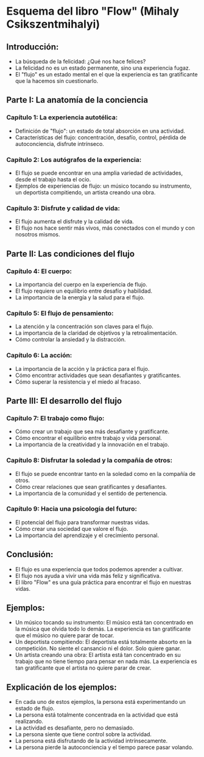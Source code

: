 # Esquema del libro "Flow" (Mihaly Csikszentmihalyi)

## Introducción:

- La búsqueda de la felicidad: ¿Qué nos hace felices?
- La felicidad no es un estado permanente, sino una experiencia fugaz.
- El "flujo" es un estado mental en el que la experiencia es tan gratificante que la hacemos sin cuestionarlo.

## Parte I: La anatomía de la conciencia

### Capítulo 1: La experiencia autotélica:

- Definición de "flujo": un estado de total absorción en una actividad.
- Características del flujo: concentración, desafío, control, pérdida de autoconciencia, disfrute intrínseco.

### Capítulo 2: Los autógrafos de la experiencia:

- El flujo se puede encontrar en una amplia variedad de actividades, desde el trabajo hasta el ocio.
- Ejemplos de experiencias de flujo: un músico tocando su instrumento, un deportista compitiendo, un artista creando una obra.

### Capítulo 3: Disfrute y calidad de vida:

- El flujo aumenta el disfrute y la calidad de vida.
- El flujo nos hace sentir más vivos, más conectados con el mundo y con nosotros mismos.

## Parte II: Las condiciones del flujo

### Capítulo 4: El cuerpo:

- La importancia del cuerpo en la experiencia de flujo.
- El flujo requiere un equilibrio entre desafío y habilidad.
- La importancia de la energía y la salud para el flujo.

### Capítulo 5: El flujo de pensamiento:

- La atención y la concentración son claves para el flujo.
- La importancia de la claridad de objetivos y la retroalimentación.
- Cómo controlar la ansiedad y la distracción.

### Capítulo 6: La acción:

- La importancia de la acción y la práctica para el flujo.
- Cómo encontrar actividades que sean desafiantes y gratificantes.
- Cómo superar la resistencia y el miedo al fracaso.

## Parte III: El desarrollo del flujo

### Capítulo 7: El trabajo como flujo:

- Cómo crear un trabajo que sea más desafiante y gratificante.
- Cómo encontrar el equilibrio entre trabajo y vida personal.
- La importancia de la creatividad y la innovación en el trabajo.

### Capítulo 8: Disfrutar la soledad y la compañía de otros:

- El flujo se puede encontrar tanto en la soledad como en la compañía de otros.
- Cómo crear relaciones que sean gratificantes y desafiantes.
- La importancia de la comunidad y el sentido de pertenencia.

### Capítulo 9: Hacia una psicología del futuro:

- El potencial del flujo para transformar nuestras vidas.
- Cómo crear una sociedad que valore el flujo.
- La importancia del aprendizaje y el crecimiento personal.

## Conclusión:

- El flujo es una experiencia que todos podemos aprender a cultivar.
- El flujo nos ayuda a vivir una vida más feliz y significativa.
- El libro "Flow" es una guía práctica para encontrar el flujo en nuestras vidas.

## Ejemplos:

- Un músico tocando su instrumento: El músico está tan concentrado en la música que olvida todo lo demás. La experiencia es tan gratificante que el músico no quiere parar de tocar.
- Un deportista compitiendo: El deportista está totalmente absorto en la competición. No siente el cansancio ni el dolor. Solo quiere ganar.
- Un artista creando una obra: El artista está tan concentrado en su trabajo que no tiene tiempo para pensar en nada más. La experiencia es tan gratificante que el artista no quiere parar de crear.

## Explicación de los ejemplos:

- En cada uno de estos ejemplos, la persona está experimentando un estado de flujo.
- La persona está totalmente concentrada en la actividad que está realizando.
- La actividad es desafiante, pero no demasiado.
- La persona siente que tiene control sobre la actividad.
- La persona está disfrutando de la actividad intrínsecamente.
- La persona pierde la autoconciencia y el tiempo parece pasar volando.
